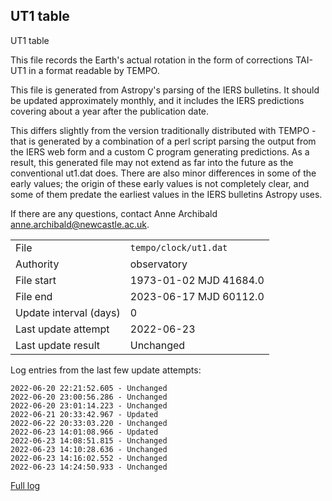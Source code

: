 
## UT1 table

UT1 table

This file records the Earth's actual rotation in the form of
corrections TAI-UT1 in a format readable by TEMPO.

This file is generated from Astropy's parsing of the IERS
bulletins. It should be updated approximately monthly, and it
includes the IERS predictions covering about a year after the
publication date.

This differs slightly from the version traditionally distributed
with TEMPO - that is generated by a combination of a perl script
parsing the output from the IERS web form and a custom C program
generating predictions. As a result, this generated file may not
extend as far into the future as the conventional ut1.dat does.
There are also minor differences in some of the early values; the
origin of these early values is not completely clear, and some of
them predate the earliest values in the IERS bulletins Astropy uses.

If there are any questions, contact Anne Archibald
<anne.archibald@newcastle.ac.uk>.

|     |     |
|:--- |:--- |
| File | `tempo/clock/ut1.dat` |
| Authority | observatory |
| File start | 1973-01-02 MJD 41684.0 |
| File end | 2023-06-17 MJD 60112.0 |
| Update interval (days) | 0 |
| Last update attempt | 2022-06-23 |
| Last update result | Unchanged |

Log entries from the last few update attempts:
```
2022-06-20 22:21:52.605 - Unchanged
2022-06-20 23:00:56.286 - Unchanged
2022-06-20 23:01:14.223 - Unchanged
2022-06-21 20:33:42.967 - Updated
2022-06-22 20:33:03.220 - Unchanged
2022-06-23 14:01:08.966 - Updated
2022-06-23 14:08:51.815 - Unchanged
2022-06-23 14:10:28.636 - Unchanged
2022-06-23 14:16:02.552 - Unchanged
2022-06-23 14:24:50.933 - Unchanged
```
[Full log](https://raw.githubusercontent.com/ipta/pulsar-clock-corrections/main/log/tempo/clock/ut1.dat.log)
